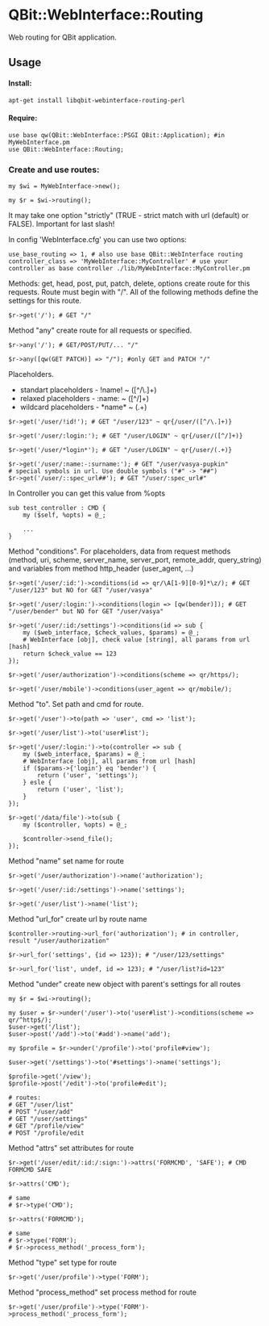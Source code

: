 QBit::WebInterface::Routing
=====

Web routing for QBit application.

## Usage

#### Install:

```
apt-get install libqbit-webinterface-routing-perl
```

#### Require:

```
use base qw(QBit::WebInterface::PSGI QBit::Application); #in MyWebInterface.pm
use QBit::WebInterface::Routing;
```

### Create and use routes:
```
my $wi = MyWebInterface->new();

my $r = $wi->routing();
```
It may take one option "strictly" (TRUE - strict match with url (default) or FALSE). Important for last slash!

In config 'WebInterface.cfg' you can use two options:
```
use_base_routing => 1, # also use base QBit::WebInterface routing
controller_class => 'MyWebInterface::MyController' # use your controller as base controller ./lib/MyWebInterface::MyController.pm
```

Methods: get, head, post, put, patch, delete, options create route for this requests. Route must begin with "/". All of the following methods define the settings for this route.
```
$r->get('/'); # GET "/"
```
Method "any" create route for all requests or specified.
```
$r->any('/'); # GET/POST/PUT/... "/"

$r->any([qw(GET PATCH)] => "/"); #only GET and PATCH "/"
```
Placeholders.
  - standart placeholders - !name! ~ ([^\/\\.]+)
  - relaxed placeholders - :name: ~ ([^\/]+)
  - wildcard placeholders - \*name\* ~ (.+)
```
$r->get('/user/!id!'); # GET "/user/123" ~ qr{/user/([^/\.]+)}

$r->get('/user/:login:'); # GET "/user/LOGIN" ~ qr{/user/([^/]+)}

$r->get('/user/*login*'); # GET "/user/LOGIN" ~ qr{/user/(.+)}

$r->get('/user/:name:-:surname:'); # GET "/user/vasya-pupkin"
# special symbols in url. Use double symbols ("#" -> "##")
$r->get('/user/::spec_url##'); # GET "/user/:spec_url#"
```
In Controller you can get this value from %opts
```
sub test_controller : CMD {
    my ($self, %opts) = @_;
    
    ...
}
```
Method "conditions". For placeholders, data from request methods (method, uri, scheme, server_name, server_port, remote_addr, query_string) and variables from method http_header (user_agent, ...)
```
$r->get('/user/:id:')->conditions(id => qr/\A[1-9][0-9]*\z/); # GET "/user/123" but NO for GET "/user/vasya"

$r->get('/user/:login:')->conditions(login => [qw(bender)]); # GET "/user/bender" but NO for GET "/user/vasya"

$r->get('/user/:id:/settings')->conditions(id => sub {
    my ($web_interface, $check_values, $params) = @_;
    # WebInterface [obj], check value [string], all params from url [hash]
    return $check_value == 123
});

$r->get('/user/authorization')->conditions(scheme => qr/https/);

$r->get('/user/mobile')->conditions(user_agent => qr/mobile/);
```
Method "to". Set path and cmd for route.
```
$r->get('/user')->to(path => 'user', cmd => 'list');

$r->get('/user/list')->to('user#list');

$r->get('/user/:login:')->to(controller => sub {
    my ($web_interface, $params) = @_:
    # WebInterface [obj], all params from url [hash]
    if ($params->{'login'} eq 'bender') {
        return ('user', 'settings');
    } esle {
        return ('user', 'list');
    }
});

$r->get('/data/file')->to(sub {
    my ($controller, %opts) = @_;
    
    $controller->send_file();
});
```
Method "name" set name for route
```
$r->get('/user/authorization')->name('authorization');

$r->get('/user/:id:/settings')->name('settings');

$r->get('/user/list')->name('list');
```
Method "url_for" create url by route name
```
$controller->routing->url_for('authorization'); # in controller, result "/user/authorization"

$r->url_for('settings', {id => 123}); # "/user/123/settings"

$r->url_for('list', undef, id => 123); # "/user/list?id=123"
```
Method "under" create new object with parent's settings for all routes
```
my $r = $wi->routing();

my $user = $r->under('/user')->to('user#list')->conditions(scheme => qr/^http$/);
$user->get('/list');
$user->post('/add')->to('#add')->name('add');

my $profile = $r->under('/profile')->to('profile#view');

$user->get('/settings')->to('#settings')->name('settings');

$profile->get('/view');
$profile->post('/edit')->to('profile#edit');

# routes:
# GET "/user/list"
# POST "/user/add"
# GET "/user/settings"
# GET "/profile/view"
# POST "/profile/edit
```
Method "attrs" set attributes for route
```
$r->get('/user/edit/:id:/:sign:')->attrs('FORMCMD', 'SAFE'); # CMD FORMCMD SAFE

$r->attrs('CMD');

# same
# $r->type('CMD');

$r->attrs('FORMCMD');

# same
# $r->type('FORM');
# $r->process_method('_process_form');
```
Method "type" set type for route
```
$r->get('/user/profile')->type('FORM');
```
Method "process_method" set process method for route
```
$r->get('/user/profile')->type('FORM')->process_method('_process_form');
```
